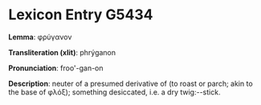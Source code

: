 # Lexicon Entry G5434

**Lemma**: φρύγανον

**Transliteration (xlit)**: phrýganon

**Pronunciation**: froo'-gan-on

**Description**:
neuter of a presumed derivative of  (to roast or parch; akin to the base of φλόξ); something desiccated, i.e. a dry twig:--stick.
